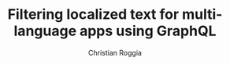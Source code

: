 ---
path: '/blog/filtering-localized-text-for-multilanguage-apps-using-graphql/'
slug: 'filtering-localized-text-for-multilanguage-apps-using-graphql'
publishedAt: '2021-01-06'
author: Christian Roggia
target: developers

title: 'Filtering localized text for multi-language apps using GraphQL'
teaser: |
  Learn how to take advantage of text localization to build a simple app
  with multi-language support and language fallback system.

overline: >
  GraphQL API insight
---